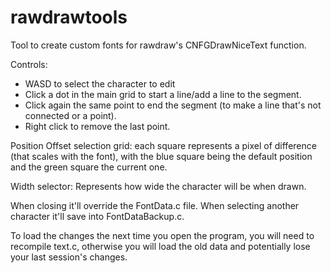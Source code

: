 # rawdrawtools

Tool to create custom fonts for rawdraw's CNFGDrawNiceText function.

Controls: 
* WASD to select the character to edit
* Click a dot in the main grid to start a line/add a line to the segment.
* Click again the same point to end the segment (to make a line that's not connected or a point).
* Right click to remove the last point.
	
Position Offset selection grid: each square represents a pixel of difference (that scales with the font), with the blue square being the default position and the green square the current one.

Width selector: Represents how wide the character will be when drawn.

When closing it'll override the FontData.c file.
When selecting another character it'll save into FontDataBackup.c.

To load the changes the next time you open the program, you will need to recompile text.c, otherwise you will load the old data and potentially lose your last session's changes.
